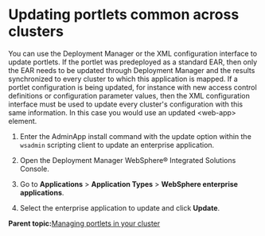 # Updating portlets common across clusters

You can use the Deployment Manager or the XML configuration interface to update portlets. If the portlet was predeployed as a standard EAR, then only the EAR needs to be updated through Deployment Manager and the results synchronized to every cluster to which this application is mapped. If a portlet configuration is being updated, for instance with new access control definitions or configuration parameter values, then the XML configuration interface must be used to update every cluster's configuration with this same information. In this case you would use an updated <web-app\> element.

1.  Enter the AdminApp install command with the update option within the `wsadmin` scripting client to update an enterprise application.

2.  Open the Deployment Manager WebSphere® Integrated Solutions Console.

3.  Go to **Applications** \> **Application Types** \> **WebSphere enterprise applications**.

4.  Select the enterprise application to update and click **Update**.


**Parent topic:**[Managing portlets in your cluster](../admin-system/manage_portlets.md)

